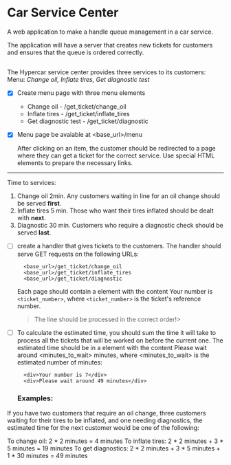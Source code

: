 # Car Service Center
A web application to make a handle queue management in a car service.

The application will have a server that creates new tickets for customers and ensures that the queue is ordered correctly.

## 
The Hypercar service center provides three services to its customers:
Menu: *Change oil, Inflate tires, Get diagnostic test*

- [x] Create menu page with three menu elements
    * Change oil - /get_ticket/change_oil
    * Inflate tires - /get_ticket/inflate_tires
    * Get diagnostic test - /get_ticket/diagnostic
    
-  [x] Menu page be avaiable at <base_url>/menu 
   
   After clicking on an item, the customer should be redirected to a page where they can get a ticket for the correct service.
   Use special HTML elements to prepare the necessary links.
   
---
Time to services: 

1. Change oil 2min. Any customers waiting in line for an oil change should be served **first**.
2. Inflate tires 5 min. Those who want their tires inflated should be dealt with **next**.
3. Diagnostic 30 min. Customers who require a diagnostic check should be served **last**.

- [ ] create a handler that gives tickets to the customers. The handler should serve GET requests on the following URLs:
       
        <base_url>/get_ticket/change_oil
        <base_url>/get_ticket/inflate_tires
        <base_url>/get_ticket/diagnostic
        
    Each page should contain a element with the content Your number is `<ticket_number>`, where `<ticket_number>` is the ticket's reference number.
  
    > The line should be processed in the correct order!>

- [ ] To calculate the estimated time, you should sum the time it will take to process all the tickets that will be worked on before the current one.
        The estimated time should be in a element with the content Please wait around <minutes_to_wait> minutes, where <minutes_to_wait> is the estimated number of minutes:<div><div>

        <div>Your number is 7</div>
        <div>Please wait around 49 minutes</div>


  ### Examples:
    
If you have two customers that require an oil change, three customers waiting for their tires to be inflated, and one needing diagnostics, the estimated time for the next customer would be one of the following:

To change oil: 2 * 2 minutes = 4 minutes
To inflate tires: 2 * 2 minutes + 3 * 5 minutes = 19 minutes
To get diagnostics: 2 * 2 minutes + 3 * 5 minutes + 1 * 30 minutes = 49 minutes
 
